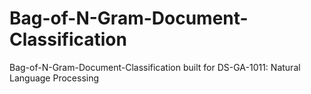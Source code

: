 # Bag-of-N-Gram-Document-Classification
Bag-of-N-Gram-Document-Classification built for DS-GA-1011: Natural Language Processing
